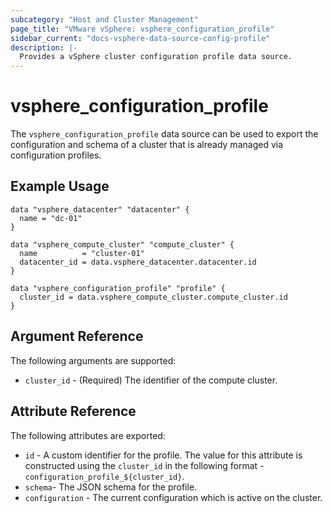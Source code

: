 ```yaml
---
subcategory: "Host and Cluster Management"
page_title: "VMware vSphere: vsphere_configuration_profile"
sidebar_current: "docs-vsphere-data-source-config-profile"
description: |-
  Provides a vSphere cluster configuration profile data source.
---
```


# vsphere_configuration_profile

The `vsphere_configuration_profile` data source can be used to export the configuration and schema
of a cluster that is already managed via configuration profiles.

## Example Usage

```hcl
data "vsphere_datacenter" "datacenter" {
  name = "dc-01"
}

data "vsphere_compute_cluster" "compute_cluster" {
  name          = "cluster-01"
  datacenter_id = data.vsphere_datacenter.datacenter.id
}

data "vsphere_configuration_profile" "profile" {
  cluster_id = data.vsphere_compute_cluster.compute_cluster.id
}
```

## Argument Reference

The following arguments are supported:

* `cluster_id` - (Required) The identifier of the compute cluster.

## Attribute Reference

The following attributes are exported:

* `id` - A custom identifier for the profile. The value for this attribute is constructed using the `cluster_id` in the following format - `configuration_profile_${cluster_id}`.
* `schema`- The JSON schema for the profile.
* `configuration` - The current configuration which is active on the cluster.
